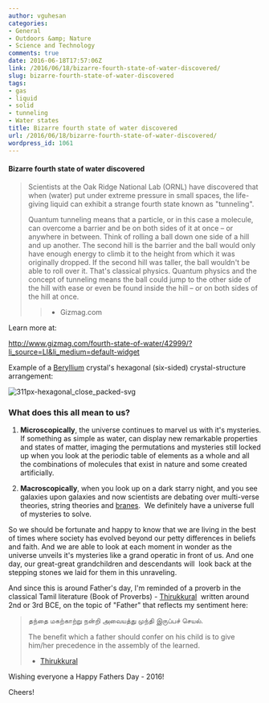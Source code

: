 ```yaml
---
author: vguhesan
categories:
- General
- Outdoors &amp; Nature
- Science and Technology
comments: true
date: 2016-06-18T17:57:06Z
link: /2016/06/18/bizarre-fourth-state-of-water-discovered/
slug: bizarre-fourth-state-of-water-discovered
tags:
- gas
- liquid
- solid
- tunneling
- Water states
title: Bizarre fourth state of water discovered
url: /2016/06/18/bizarre-fourth-state-of-water-discovered/
wordpress_id: 1061
---
```


#### Bizarre fourth state of water discovered




<blockquote>Scientists at the Oak Ridge National Lab (ORNL) have discovered that when (water) put under extreme pressure in small spaces, the life-giving liquid can exhibit a strange fourth state known as "tunneling".

Quantum tunneling means that a particle, or in this case a molecule, can overcome a barrier and be on both sides of it at once – or anywhere in between. Think of rolling a ball down one side of a hill and up another. The second hill is the barrier and the ball would only have enough energy to climb it to the height from which it was originally dropped. If the second hill was taller, the ball wouldn't be able to roll over it. That's classical physics. Quantum physics and the concept of tunneling means the ball could jump to the other side of the hill with ease or even be found inside the hill – or on both sides of the hill at once.

> 
> 
	
>   * Gizmag.com
> 

</blockquote>


Learn more at:

http://www.gizmag.com/fourth-state-of-water/42999/?li_source=LI&li_medium=default-widget

Example of a [Beryllium](https://en.wikipedia.org/wiki/Beryllium) crystal's hexagonal (six-sided) crystal-structure arrangement:

![311px-hexagonal_close_packed-svg](/img/2016/06/311px-hexagonal_close_packed-svg.png)


### What does this all mean to us?





	
  1. **Microscopically**, the universe continues to marvel us with it's mysteries. If something as simple as water, can display new remarkable properties and states of matter, imaging the permutations and mysteries still locked up when you look at the periodic table of elements as a whole and all the combinations of molecules that exist in nature and some created artificially.

	
  2. **Macroscopically**, when you look up on a dark starry night, and you see galaxies upon galaxies and now scientists are debating over multi-verse theories, string theories and [branes](https://en.wikipedia.org/wiki/Brane).  We definitely have a universe full of mysteries to solve.


So we should be fortunate and happy to know that we are living in the best of times where society has evolved beyond our petty differences in beliefs and faith. And we are able to look at each moment in wonder as the universe unveils it's mysteries like a grand operatic in front of us. And one day, our great-great grandchildren and descendants will  look back at the stepping stones we laid for them in this unraveling.

And since this is around Father's day, I'm reminded of a proverb in the classical Tamil literature (Book of Proverbs) - [Thirukkural](https://en.wikipedia.org/wiki/Tirukku%E1%B9%9Ba%E1%B8%B7)  written around 2nd or 3rd BCE, on the topic of "Father" that reflects my sentiment here:


<blockquote>தந்தை மகற்காற்று நன்றி அவையத்து
முந்தி இருப்பச் செயல்.

The benefit which a father should confer on his child is to give him/her precedence in the assembly of the learned.

- [Thirukkural ](https://en.wikipedia.org/wiki/Tirukku%E1%B9%9Ba%E1%B8%B7)</blockquote>


Wishing everyone a Happy Fathers Day - 2016!

Cheers!


